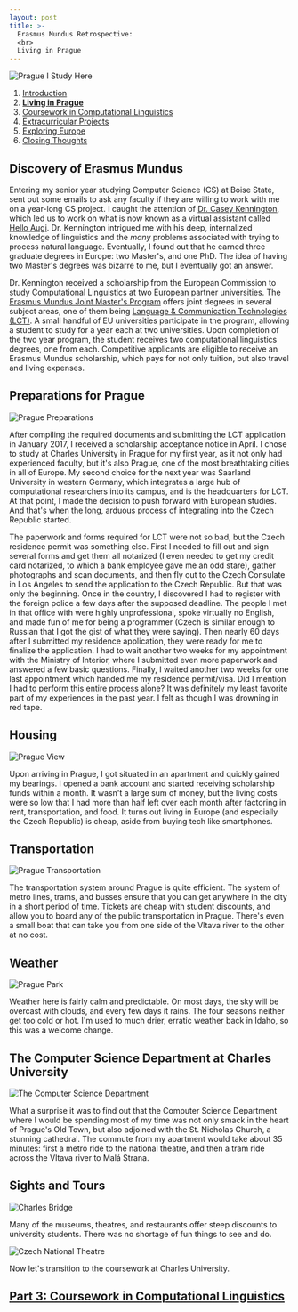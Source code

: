 ```yaml
---
layout: post
title: >-
  Erasmus Mundus Retrospective:
  <br>
  Living in Prague
---
```


![Prague I Study Here](/public/img/prague-i-study-here.jpg "I study here!")

1. [Introduction](/erasmus-mundus)
1. **[Living in Prague](/erasmus-living-in-prague)**
1. [Coursework in Computational Linguistics](/erasmus-coursework-in-computational-linguistics)
1. [Extracurricular Projects](/erasmus-extracurricular-projects)
1. [Exploring Europe](/erasmus-exploring-europe)
1. [Closing Thoughts](/erasmus-mundus-conclusion)

## Discovery of Erasmus Mundus

Entering my senior year studying Computer Science (CS) at Boise State, sent out some emails to ask any faculty if they are willing to work with me on a year-long CS project. I caught the attention of [Dr. Casey Kennington](https://coen.boisestate.edu/faculty-staff/caseykennington/), which led us to work on what is now known as a virtual assistant called [Hello Augi](helloaugi.com). Dr. Kennington intrigued me with his deep, internalized knowledge of linguistics and the *many* problems associated with trying to process natural language. Eventually, I found out that he earned three graduate degrees in Europe: two Master's, and one PhD. The idea of having two Master's degrees was bizarre to me, but I eventually got an answer.

Dr. Kennington received a scholarship from the European Commission to study Computational Linguistics at two European partner universities. The [Erasmus Mundus Joint Master's Program](https://ec.europa.eu/programmes/erasmus-plus/opportunities/individuals/students/erasmus-mundus-joint-master-degrees_en) offers joint degrees in several subject areas, one of them being [Language & Communication Technologies (LCT)](https://lct-master.org/). A small handful of EU universities participate in the program, allowing a student to study for a year each at two universities. Upon completion of the two year program, the student receives two computational linguistics degrees, one from each. Competitive applicants are eligible to receive an Erasmus Mundus scholarship, which pays for not only tuition, but also travel and living expenses.

## Preparations for Prague

![Prague Preparations](/public/img/prague-preparations.jpg "Phillip wants to come too")

After compiling the required documents and submitting the LCT application in January 2017, I received a scholarship acceptance notice in April. I chose to study at Charles University in Prague for my first year, as it not only had experienced faculty, but it's also Prague, one of the most breathtaking cities in all of Europe. My second choice for the next year was Saarland University in western Germany, which integrates a large hub of computational researchers into its campus, and is the headquarters for LCT. At that point, I made the decision to push forward with European studies. And that's when the long, arduous process of integrating into the Czech Republic started.

The paperwork and forms required for LCT were not so bad, but the Czech residence permit was something else. First I needed to fill out and sign several forms and get them all notarized (I even needed to get my credit card notarized, to which a bank employee gave me an odd stare), gather photographs and scan documents, and then fly out to the Czech Consulate in Los Angeles to send the application to the Czech Republic. But that was only the beginning. Once in the country, I discovered I had to register with the foreign police a few days after the supposed deadline. The people I met in that office with were highly unprofessional, spoke virtually no English, and made fun of me for being a programmer (Czech is similar enough to Russian that I got the gist of what they were saying). Then nearly 60 days after I submitted my residence application, they were ready for me to finalize the application. I had to wait another two weeks for my appointment with the Ministry of Interior, where I submitted even more paperwork and answered a few basic questions. Finally, I waited another two weeks for one last appointment which handed me my residence permit/visa. Did I mention I had to perform this entire process alone? It was definitely my least favorite part of my experiences in the past year. I felt as though I was drowning in red tape.

## Housing

![Prague View](/public/img/prague-housing.jpg "Old Town in Prague")

Upon arriving in Prague, I got situated in an apartment and quickly gained my bearings. I opened a bank account and started receiving scholarship funds within a month. It wasn't a large sum of money, but the living costs were so low that I had more than half left over each month after factoring in rent, transportation, and food. It turns out living in Europe (and especially the Czech Republic) is cheap, aside from buying tech like smartphones.

## Transportation

![Prague Transportation](/public/img/prague-transportation.jpg "A newer tram car in Prague")

The transportation system around Prague is quite efficient. The system of metro lines, trams, and busses ensure that you can get anywhere in the city in a short period of time. Tickets are cheap with student discounts, and allow you to board any of the public transportation in Prague. There's even a small boat that can take you from one side of the Vltava river to the other at no cost.

## Weather

![Prague Park](/public/img/prague-park.jpg "Prague in the Fall")

Weather here is fairly calm and predictable. On most days, the sky will be overcast with clouds, and every few days it rains. The four seasons neither get too cold or hot. I'm used to much drier, erratic weather back in Idaho, so this was a welcome change.

## The Computer Science Department at Charles University

![The Computer Science Department](/public/img/prague-cs.jpg "A tram outside St. Nicholas Church and the Computer Science Department")

What a surprise it was to find out that the Computer Science Department where I would be spending most of my time was not only smack in the heart of Prague's Old Town, but also adjoined with the St. Nicholas Church, a stunning cathedral. The commute from my apartment would take about 35 minutes: first a metro ride to the national theatre, and then a tram ride across the Vltava river to Malá Strana.

## Sights and Tours

![Charles Bridge](/public/img/prague-charles-bridge.jpg "A view of Charles Bridge")

Many of the museums, theatres, and restaurants offer steep discounts to university students. There was no shortage of fun things to see and do.

![Czech National Theatre](/public/img/prague-czech-national-theatre.jpg "A view of the Czech National Theatre")

Now let's transition to the coursework at Charles University.

## [Part 3: Coursework in Computational Linguistics](/erasmus-coursework-in-computational-linguistics)